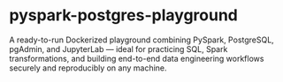 # pyspark-postgres-playground
A ready-to-run Dockerized playground combining PySpark, PostgreSQL, pgAdmin, and JupyterLab — ideal for practicing SQL, Spark transformations, and building end-to-end data engineering workflows securely and reproducibly on any machine.
